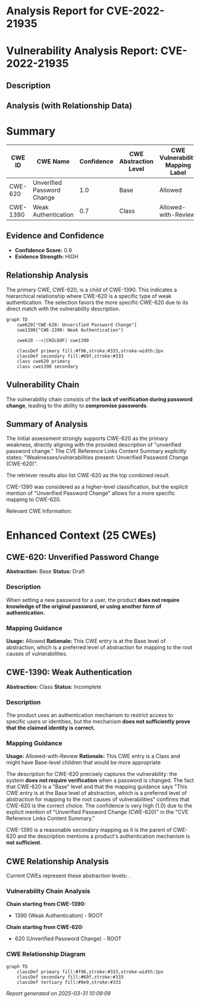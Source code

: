 # Analysis Report for CVE-2022-21935

# Vulnerability Analysis Report: CVE-2022-21935

## Description



## Analysis (with Relationship Data)

# Summary
| CWE ID | CWE Name | Confidence | CWE Abstraction Level | CWE Vulnerability Mapping Label | CWE-Vulnerability Mapping Notes |
|---|---|---|---|---|---|
| CWE-620 | Unverified Password Change | 1.0 | Base | Allowed | Primary CWE |
| CWE-1390 | Weak Authentication | 0.7 | Class | Allowed-with-Review | Secondary Candidate |

## Evidence and Confidence

*   **Confidence Score:** 0.9
*   **Evidence Strength:** HIGH

## Relationship Analysis
The primary CWE, CWE-620, is a child of CWE-1390. This indicates a hierarchical relationship where CWE-620 is a specific type of weak authentication. The selection favors the more specific CWE-620 due to its direct match with the vulnerability description.

```mermaid
graph TD
    cwe620["CWE-620: Unverified Password Change"]
    cwe1390["CWE-1390: Weak Authentication"]
    
    cwe620 -->|CHILDOF| cwe1390
    
    classDef primary fill:#f96,stroke:#333,stroke-width:2px
    classDef secondary fill:#69f,stroke:#333
    class cwe620 primary
    class cwe1390 secondary
```

## Vulnerability Chain
The vulnerability chain consists of the **lack of verification during password change**, leading to the ability to **compromise passwords**.

## Summary of Analysis
The initial assessment strongly supports CWE-620 as the primary weakness, directly aligning with the provided description of "unverified password change." The CVE Reference Links Content Summary explicitly states: "Weaknesses/vulnerabilities present: Unverified Password Change (CWE-620)".

The retriever results also list CWE-620 as the top combined result.

CWE-1390 was considered as a higher-level classification, but the explicit mention of "Unverified Password Change" allows for a more specific mapping to CWE-620.

Relevant CWE Information:

# Enhanced Context (25 CWEs)

## CWE-620: Unverified Password Change
**Abstraction:** Base
**Status:** Draft

### Description
When setting a new password for a user, the product **does not require knowledge of the original password, or using another form of authentication.**

### Mapping Guidance
**Usage:** Allowed
**Rationale:** This CWE entry is at the Base level of abstraction, which is a preferred level of abstraction for mapping to the root causes of vulnerabilities.

## CWE-1390: Weak Authentication
**Abstraction:** Class
**Status:** Incomplete

### Description
The product uses an authentication mechanism to restrict access to specific users or identities, but the mechanism **does not sufficiently prove that the claimed identity is correct.**

### Mapping Guidance
**Usage:** Allowed-with-Review
**Rationale:** This CWE entry is a Class and might have Base-level children that would be more appropriate

The description for CWE-620 precisely captures the vulnerability: the system **does not require verification** when a password is changed. The fact that CWE-620 is a "Base" level and that the mapping guidance says "This CWE entry is at the Base level of abstraction, which is a preferred level of abstraction for mapping to the root causes of vulnerabilities" confirms that CWE-620 is the correct choice. The confidence is very high (1.0) due to the explicit mention of "Unverified Password Change (CWE-620)" in the "CVE Reference Links Content Summary."

CWE-1390 is a reasonable secondary mapping as it is the parent of CWE-620 and the description mentions a product's authentication mechanism is **not sufficient**.


## CWE Relationship Analysis

Current CWEs represent these abstraction levels: .


### Vulnerability Chain Analysis

**Chain starting from CWE-1390:**
- 1390 (Weak Authentication) - ROOT


**Chain starting from CWE-620:**
- 620 (Unverified Password Change) - ROOT



### CWE Relationship Diagram

```mermaid
graph TD
    classDef primary fill:#f96,stroke:#333,stroke-width:2px
    classDef secondary fill:#69f,stroke:#333
    classDef tertiary fill:#9e9,stroke:#333
```



*Report generated on 2025-03-31 10:09:09*
